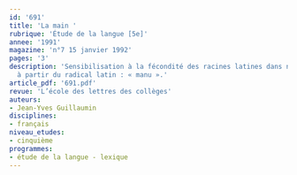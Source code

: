 ```yaml
---
id: '691'
title: 'La main '
rubrique: 'Étude de la langue [5e]'
annee: '1991'
magazine: 'n°7 15 janvier 1992'
pages: '3'
description: 'Sensibilisation à la fécondité des racines latines dans notre langue
  à partir du radical latin : « manu ».'
article_pdf: '691.pdf'
revue: 'L’école des lettres des collèges'
auteurs:
- Jean-Yves Guillaumin
disciplines:
- français
niveau_etudes:
- cinquième
programmes:
- étude de la langue - lexique
---
```

